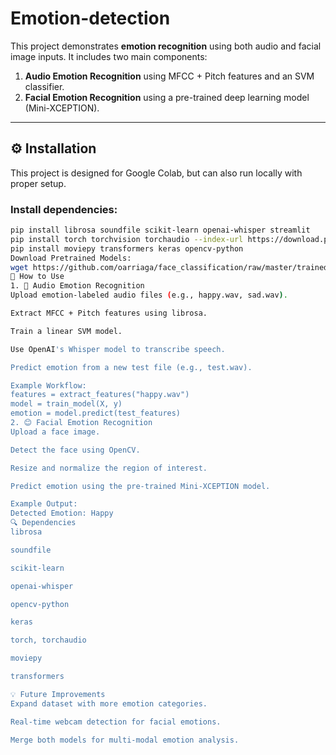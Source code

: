 # Emotion-detection
This project demonstrates **emotion recognition** using both audio and facial image inputs. It includes two main components:

1. **Audio Emotion Recognition** using MFCC + Pitch features and an SVM classifier.
2. **Facial Emotion Recognition** using a pre-trained deep learning model (Mini-XCEPTION).

---
## ⚙️ Installation

This project is designed for Google Colab, but can also run locally with proper setup.

### Install dependencies:

```bash
pip install librosa soundfile scikit-learn openai-whisper streamlit
pip install torch torchvision torchaudio --index-url https://download.pytorch.org/whl/cpu
pip install moviepy transformers keras opencv-python
Download Pretrained Models:
wget https://github.com/oarriaga/face_classification/raw/master/trained_models/emotion_models/fer2013_mini_XCEPTION.102-0.66.hdf5 -O emotion_model.h5
🧪 How to Use
1. 🎵 Audio Emotion Recognition
Upload emotion-labeled audio files (e.g., happy.wav, sad.wav).

Extract MFCC + Pitch features using librosa.

Train a linear SVM model.

Use OpenAI's Whisper model to transcribe speech.

Predict emotion from a new test file (e.g., test.wav).

Example Workflow:
features = extract_features("happy.wav")
model = train_model(X, y)
emotion = model.predict(test_features)
2. 😊 Facial Emotion Recognition
Upload a face image.

Detect the face using OpenCV.

Resize and normalize the region of interest.

Predict emotion using the pre-trained Mini-XCEPTION model.

Example Output:
Detected Emotion: Happy
🔍 Dependencies
librosa

soundfile

scikit-learn

openai-whisper

opencv-python

keras

torch, torchaudio

moviepy

transformers

💡 Future Improvements
Expand dataset with more emotion categories.

Real-time webcam detection for facial emotions.

Merge both models for multi-modal emotion analysis.
